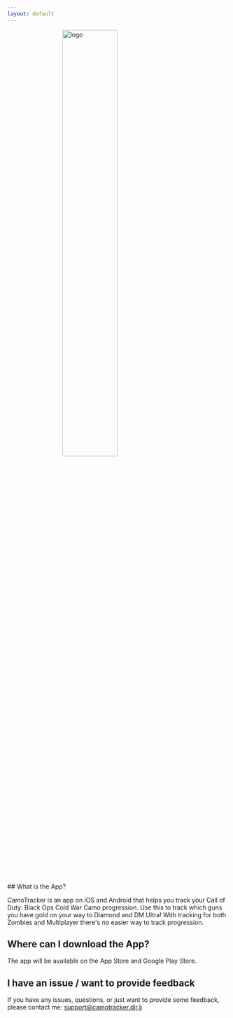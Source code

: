 ```yaml
---
layout: default
---
```

<img width="200" alt="logo" style="display: block; margin-left: auto; margin-right: auto; width: 50%" src="https://camotracker.djr.li/icon.jpg">
## What is the App? 

CamoTracker is an app on iOS and Android that helps you track your Call of Duty: Black Ops Cold War Camo progression. Use this to track which guns you have gold on your way to Diamond and DM Ultra! With tracking for both Zombies and Multiplayer there's no easier way to track progression.

## Where can I download the App?
The app will be available on the App Store and Google Play Store. 

## I have an issue / want to provide feedback
If you have any issues, questions, or just want to provide some feedback, please contact me: <support@camotracker.djr.li>

